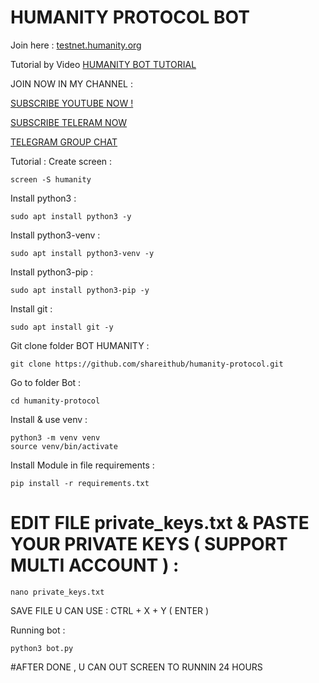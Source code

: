 # HUMANITY PROTOCOL BOT

Join here : [testnet.humanity.org](testnet.humanity.org/login?ref=shareithub)

Tutorial by Video [HUMANITY BOT TUTORIAL](https://www.youtube.com/channel/UCUvH2S-T6T_hc7DjxhVd28A/)

JOIN NOW IN MY CHANNEL :

[SUBSCRIBE YOUTUBE NOW !](https://www.youtube.com/@SHAREITHUB_COM)

[SUBSCRIBE TELERAM NOW](https://t.me/SHAREITHUB_COM)

[TELEGRAM GROUP CHAT](https://t.me/DISS_SHAREITHUB)

Tutorial :
Create screen :
```
screen -S humanity
```

Install python3 :
```
sudo apt install python3 -y
```

Install python3-venv :
```
sudo apt install python3-venv -y
```

Install python3-pip :
```
sudo apt install python3-pip -y
```

Install git :
```
sudo apt install git -y
```

Git clone folder BOT HUMANITY :
```
git clone https://github.com/shareithub/humanity-protocol.git
```

Go to folder Bot :
```
cd humanity-protocol
```

Install & use venv :
```
python3 -m venv venv
source venv/bin/activate
```

Install Module in file requirements :
```
pip install -r requirements.txt
```

# EDIT FILE private_keys.txt & PASTE YOUR PRIVATE KEYS ( SUPPORT MULTI ACCOUNT ) :
```
nano private_keys.txt
```

SAVE FILE U CAN USE : CTRL + X + Y ( ENTER )

Running bot :
```
python3 bot.py
```

#AFTER DONE , U CAN OUT SCREEN TO RUNNIN 24 HOURS




